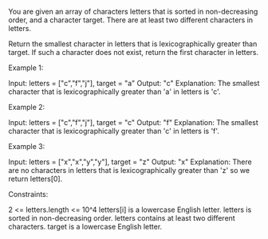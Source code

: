 You are given an array of characters letters that is sorted in non-decreasing
order, and a character target. There are at least two different characters in
letters.

Return the smallest character in letters that is lexicographically greater
than target. If such a character does not exist, return the first character
in letters.


Example 1:


Input: letters = ["c","f","j"], target = "a"
Output: "c"
Explanation: The smallest character that is lexicographically greater than
'a' in letters is 'c'.


Example 2:


Input: letters = ["c","f","j"], target = "c"
Output: "f"
Explanation: The smallest character that is lexicographically greater than
'c' in letters is 'f'.


Example 3:


Input: letters = ["x","x","y","y"], target = "z"
Output: "x"
Explanation: There are no characters in letters that is lexicographically
greater than 'z' so we return letters[0].



Constraints:


2 <= letters.length <= 10^4
letters[i] is a lowercase English letter.
letters is sorted in non-decreasing order.
letters contains at least two different characters.
target is a lowercase English letter.




